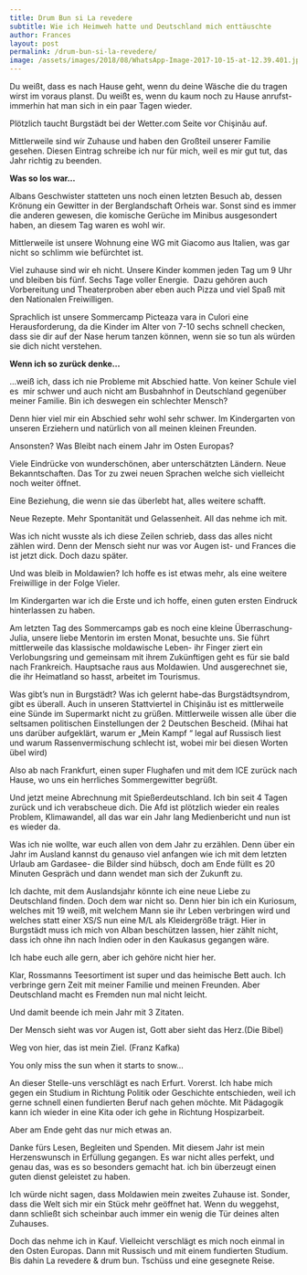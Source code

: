 ```yaml
---
title: Drum Bun si La revedere
subtitle: Wie ich Heimweh hatte und Deutschland mich enttäuschte
author: Frances
layout: post
permalink: /drum-bun-si-la-revedere/
image: /assets/images/2018/08/WhatsApp-Image-2017-10-15-at-12.39.401.jpeg
---
```

Du weißt, dass es nach Hause geht, wenn du deine Wäsche die du tragen wirst im voraus planst. Du weißt es, wenn du kaum noch zu Hause anrufst- immerhin hat man sich in ein paar Tagen wieder.
  
Plötzlich taucht Burgstädt bei der Wetter.com Seite vor Chişinău auf.
  
Mittlerweile sind wir Zuhause und haben den Großteil unserer Familie gesehen. Diesen Eintrag schreibe ich nur für mich, weil es mir gut tut, das Jahr richtig zu beenden.

**Was so los war&#8230;**
  
Albans Geschwister statteten uns noch einen letzten Besuch ab, dessen Krönung ein Gewitter in der Berglandschaft Orheis war. Sonst sind es immer die anderen gewesen, die komische Gerüche im Minibus ausgesondert haben, an diesem Tag waren es wohl wir.

Mittlerweile ist unsere Wohnung eine WG mit Giacomo aus Italien, was gar nicht so schlimm wie befürchtet ist.
  
Viel zuhause sind wir eh nicht. Unsere Kinder kommen jeden Tag um 9 Uhr und bleiben bis fünf. Sechs Tage voller Energie.  Dazu gehören auch Vorbereitung und Theaterproben aber eben auch Pizza und viel Spaß mit den Nationalen Freiwilligen.
  
Sprachlich ist unsere Sommercamp Picteaza vara in Culori eine Herausforderung, da die Kinder im Alter von 7-10 sechs schnell checken, dass sie dir auf der Nase herum tanzen können, wenn sie so tun als würden sie dich nicht verstehen.

**Wenn ich so zurück denke&#8230;**
  
&#8230;weiß ich, dass ich nie Probleme mit Abschied hatte. Von keiner Schule viel es  mir schwer und auch nicht am Busbahnhof in Deutschland gegenüber meiner Familie. Bin ich deswegen ein schlechter Mensch?
  
Denn hier viel mir ein Abschied sehr wohl sehr schwer. Im Kindergarten von unseren Erziehern und natürlich von all meinen kleinen Freunden.

Ansonsten? Was Bleibt nach einem Jahr im Osten Europas?
  
Viele Eindrücke von wunderschönen, aber unterschätzten Ländern. Neue Bekanntschaften. Das Tor zu zwei neuen Sprachen welche sich vielleicht noch weiter öffnet.
  
Eine Beziehung, die wenn sie das überlebt hat, alles weitere schafft.
  
Neue Rezepte. Mehr Spontanität und Gelassenheit. All das nehme ich mit.
  
Was ich nicht wusste als ich diese Zeilen schrieb, dass das alles nicht zählen wird. Denn der Mensch sieht nur was vor Augen ist- und Frances die ist jetzt dick. Doch dazu später.

Und was bleib in Moldawien? Ich hoffe es ist etwas mehr, als eine weitere Freiwillige in der Folge Vieler.
  
Im Kindergarten war ich die Erste und ich hoffe, einen guten ersten Eindruck hinterlassen zu haben.
  
Am letzten Tag des Sommercamps gab es noch eine kleine Überraschung-Julia, unsere liebe Mentorin im ersten Monat, besuchte uns. Sie führt mittlerweile das klassische moldawische Leben- ihr Finger ziert ein Verlobungsring und gemeinsam mit ihrem Zukünftigen geht es für sie bald nach Frankreich. Hauptsache raus aus Moldawien. Und ausgerechnet sie, die ihr Heimatland so hasst, arbeitet im Tourismus.

Was gibt’s nun in Burgstädt? Was ich gelernt habe-das Burgstädtsyndrom, gibt es überall. Auch in unseren Stattviertel in Chişinău ist es mittlerweile eine Sünde im Supermarkt nicht zu grüßen. Mittlerweile wissen alle über die seltsamen politischen Einstellungen der 2 Deutschen Bescheid. (Mihai hat uns darüber aufgeklärt, warum er &#8222;Mein Kampf &#8220; legal auf Russisch liest und warum Rassenvermischung schlecht ist, wobei mir bei diesen Worten übel wird)

Also ab nach Frankfurt, einen super Flughafen und mit dem ICE zurück nach Hause, wo uns ein herrliches Sommergewitter begrüßt.
  
Und jetzt meine Abrechnung mit Spießerdeutschland. Ich bin seit 4 Tagen zurück und ich verabscheue dich. Die Afd ist plötzlich wieder ein reales Problem, Klimawandel, all das war ein Jahr lang Medienbericht und nun ist es wieder da.
  
Was ich nie wollte, war euch allen von dem Jahr zu erzählen. Denn über ein Jahr im Ausland kannst du genauso viel anfangen wie ich mit dem letzten Urlaub am Gardasee- die Bilder sind hübsch, doch am Ende füllt es 20 Minuten Gespräch und dann wendet man sich der Zukunft zu.
  
Ich dachte, mit dem Auslandsjahr könnte ich eine neue Liebe zu Deutschland finden. Doch dem war nicht so. Denn hier bin ich ein Kuriosum, welches mit 19 weiß, mit welchem Mann sie ihr Leben verbringen wird und welches statt einer XS/S nun eine M/L als Kleidergröße trägt. Hier in Burgstädt muss ich mich von Alban beschützen lassen, hier zählt nicht, dass ich ohne ihn nach Indien oder in den Kaukasus gegangen wäre.
  
Ich habe euch alle gern, aber ich gehöre nicht hier her.
  
Klar, Rossmanns Teesortiment ist super und das heimische Bett auch. Ich verbringe gern Zeit mit meiner Familie und meinen Freunden. Aber Deutschland macht es Fremden nun mal nicht leicht.
  
Und damit beende ich mein Jahr mit 3 Zitaten.

Der Mensch sieht was vor Augen ist, Gott aber sieht das Herz.(Die Bibel)
  
Weg von hier, das ist mein Ziel. (Franz Kafka)
  
You only miss the sun when it starts to snow&#8230;

An dieser Stelle-uns verschlägt es nach Erfurt. Vorerst. Ich habe mich gegen ein Studium in Richtung Politik oder Geschichte entschieden, weil ich gerne schnell einen fundierten Beruf nach gehen möchte. Mit Pädagogik kann ich wieder in eine Kita oder ich gehe in Richtung Hospizarbeit.
  
Aber am Ende geht das nur mich etwas an.
  
Danke fürs Lesen, Begleiten und Spenden. Mit diesem Jahr ist mein Herzenswunsch in Erfüllung gegangen. Es war nicht alles perfekt, und genau das, was es so besonders gemacht hat. ich bin überzeugt einen guten dienst geleistet zu haben.
  
Ich würde nicht sagen, dass Moldawien mein zweites Zuhause ist. Sonder, dass die Welt sich mir ein Stück mehr geöffnet hat. Wenn du weggehst, dann schließt sich scheinbar auch immer ein wenig die Tür deines alten Zuhauses.
  
Doch das nehme ich in Kauf. Vielleicht verschlägt es mich noch einmal in den Osten Europas. Dann mit Russisch und mit einem fundierten Studium. Bis dahin La revedere & drum bun. Tschüss und eine gesegnete Reise.